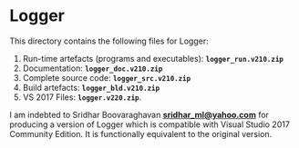 # Logger

This directory contains the following files for Logger:

1. Run-time artefacts (programs and executables): **`logger_run.v210.zip`**
1. Documentation: **`logger_doc.v210.zip`**
1. Complete source code: **`logger_src.v210.zip`**
1. Build artefacts: **`logger_bld.v210.zip`**
1. VS 2017 Files: **`logger.v220.zip`**.

I am indebted to Sridhar Boovaraghavan **<sridhar_ml@yahoo.com>** for producing a version of Logger
which is compatible with Visual Studio 2017 Community Edition.
It  is functionally equivalent to the original version.

